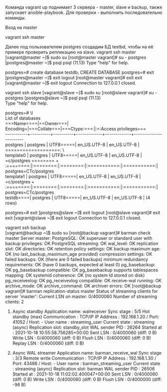 Команда vagrant up поднимает 3 сервера - master, slave и backup, также запускает ansible-playbook. Для проверки - выполнить последовательно команды.

Вход на master

vagrant ssh master

Далее под пользователем postgres создадим БД testbd, чтобы на её примере проверить репликацию на slave.
vagrant ssh master
[vagrant@master ~]$ sudo su
[root@master vagrant]# su - postgres
[postgres@master ~]$ psql
psql (11.13)
Type "help" for help.


postgres=# create database testdb;
CREATE DATABASE
postgres=# exit
[postgres@master ~]$ exit
logout
[root@master vagrant]# exit
exit
[vagrant@master ~]$ exit
logout
Connection to 127.0.0.1 closed.

vagrant ssh slave
[vagrant@slave ~]$ sudo su
[root@slave vagrant]# su - postgres
[postgres@slave ~]$ psql
psql (11.13)\
Type "help" for help.

postgres=# \l  
                                  List of databases \
===Name====|==Owner===| Encoding=|===Collate===|===Ctype:===:|:=:Access privileges=== \
-----------+----------+----------+-------------+-------------+----------------------- \
 postgres  | postgres | UTF8=====| en_US.UTF-8 | en_US.UTF-8 | ===================: \ \
 template0 | postgres | UTF8=====| en_US.UTF-8 | en_US.UTF-8 | =c/postgres \======== \+
 :========:|:========:|:========:|:===========:|:===========:| postgres=CTc/postgres \
 template1 | postgres | UTF8=====| en_US.UTF-8 | en_US.UTF-8 | =c/postgres          +\
 :========:|:========:|:========:|:===========:|:===========:| postgres=CTc/postgres \
 testdb====| postgres | UTF8=====| en_US.UTF-8 | en_US.UTF-8 | 
(4 rows)

postgres=# exit
[postgres@slave ~]$ exit
logout
[root@slave vagrant]# exit
exit
[vagrant@slave ~]$ exit
logout
Connection to 127.0.0.1 closed.

vagrant ssh backup  
[vagrant@backup ~]$ sudo su
[root@backup vagrant]# barman check master
Server master:
        PostgreSQL: OK
        superuser or standard user with backup privileges: OK
        PostgreSQL streaming: OK
        wal_level: OK
        replication slot: OK
        directories: OK
        retention policy settings: OK
        backup maximum age: OK (no last_backup_maximum_age provided)
        compression settings: OK
        failed backups: OK (there are 0 failed backups)
        minimum redundancy requirements: OK (have 0 backups, expected at least 0)
        pg_basebackup: OK
        pg_basebackup compatible: OK
        pg_basebackup supports tablespaces mapping: OK
        systemid coherence: OK (no system Id stored on disk)
        pg_receivexlog: OK
        pg_receivexlog compatible: OK
        receive-wal running: OK
        archive_mode: OK
        archive_command: OK
        archiver errors: OK
[root@backup vagrant]# barman replication-status master
Status of streaming clients for server 'master':
  Current LSN on master: 0/4000060
  Number of streaming clients: 2

  1. Async standby
     Application name: walreceiver
     Sync stage      : 5/5 Hot standby (max)
     Communication   : TCP/IP
     IP Address      : 192.168.1.20 / Port: 41052 / Host: -
     User name       : streaming_user
     Current state   : streaming (async)
     Replication slot: standby_slot
     WAL sender PID  : 26264
     Started at      : 2021-10-18 10:55:58.756285+00:00
     Sent LSN   : 0/4000060 (diff: 0 B)
     Write LSN  : 0/4000060 (diff: 0 B)
     Flush LSN  : 0/4000060 (diff: 0 B)
     Replay LSN : 0/4000060 (diff: 0 B)

  2. Async WAL streamer
     Application name: barman_receive_wal
     Sync stage      : 3/3 Remote write
     Communication   : TCP/IP
     IP Address      : 192.168.1.30 / Port: 43486 / Host: -
     User name       : barman_streaming_user
     Current state   : streaming (async)
     Replication slot: barman
     WAL sender PID  : 26506
     Started at      : 2021-10-18 11:02:02.400047+00:00
     Sent LSN   : 0/4000060 (diff: 0 B)
     Write LSN  : 0/4000060 (diff: 0 B)
     Flush LSN  : 0/4000000 (diff: -96 B)

